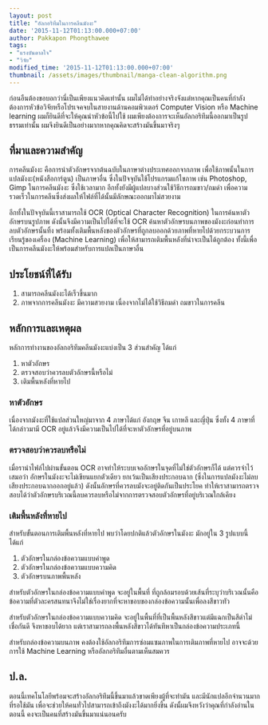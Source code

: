 ```yaml
---
layout: post
title: "อัลกอริทึมในการคลีนมังงะ"
date: '2015-11-12T01:13:00.000+07:00'
author: Pakkapon Phongthawee
tags:
- "แรงบันดาลใจ"
- "วิจัย"
modified_time: '2015-11-12T01:13:00.000+07:00'
thumbnail: /assets/images/thumbnail/manga-clean-algorithm.png
---
```

ก่อนอืนต้องขอบอกว่านี่เป็นเพียงแนวคิดเท่านั้น ผมไม่ได้ทำอย่างจริงจังแต่หากคุณเป็นคนที่กำลังต้องการหัวข้อวิจัยหรือโปรเจคจบในสายงานด้านคอมพิวเตอร์ Computer Vision หรือ Machine learning ผมก็ยินดีที่จะให้คุณนำหัวข้อนี้ไปใช้ ผมเพียงต้องการจะเห็นอัลกอริทึมนี้ออกมาเป็นรูปธรรมเท่านั้น ผมจึงยินดีเป็นอย่างมากหากคุณคิดจะสร้างมันขึ้นมาจริงๆ

## ที่มาและความสำคัญ

การคลีนมังงะ คือการนำตัวอักษรจากต้นฉบับในภาษาต่างประเทศออกจากภาพ เพื่อใช้ภาพนั้นในการแปลมังงะ(หนังสือการ์ตูน) เป็นภาษาอื่น ซึ่งในปัจจุบันใช้โปรแกรมแก้ไขภาพ เช่น Photoshop, Gimp ในการคลีนมังงะ ซึ่งใช้เวลามาก อีกทั้งยังมีผู้แปลบางส่วนใช้วิธีการถมขาว/ถมดำ เพื่อความรวดเร็วในการคลีนซึ่งส่งผลให้ไฟล์ที่ได้นั้นมีลักษณะออกมาไม่สวยงาม

อีกทั้งในปัจจุบันนี้เราสามารถใช้ OCR (Optical Character Recognition) ในการค้นหาตัวอักษรบนรูปภาพ ดังนั้นจึงมีความเป็นไปได้ที่จะใช้ OCR ค้นหาตัวอักษรบนภาพของมังงะก่อนทำการลบตัวอักษรนั้นทิ้ง พร้อมทั้งเติมพื้นหลังของตัวอักษรที่ถูกลบออกด้วยภาพที่หายไปด้วยกระบวนการเรียนรู้ของเครื่อง (Machine Learning) เพื่อให้สามารถเติมพื้นหลังที่น่าจะเป็นได้ถูกต้อง ทั้งนี้เพื่อเป็นการคลีนมังงะให้พร้อมสำหรับการแปลเป็นภาษาอื่น


## ประโยชน์ที่ได้รับ

1. สามารถคลีนมังงะได้เร็วขึ้นมาก
2. ภาพจากการคลีนมังงะ มีความสวยงาม เนื่องจากไม่ได้ใช้วิธีถมดำ ถมขาวในการคลีน

## หลักการและเหตุผล

หลักการทำงานของอัลกอริทึมคลีนมังงะแบ่งเป็น 3 ส่วนสำคัญ ได้แก่

1. หาตัวอักษร
2. ตรวจสอบว่าควรลบตัวอักษรนี้หรือไม่
3. เติมพื้นหลังที่หายไป

### หาตัวอักษร

เนื่องจากมังงะที่ใช้แปลส่วนใหญ่มาจาก 4 ภาษาได้แก่ อังกฤษ จีน เกาหลี และญี่ปุ่น ซึ่งทั้ง 4 ภาษาที่ได้กล่าวมามี OCR อยู่แล้วจึงมีความเป็นไปได้ที่จะหาตัวอักษรที่อยู่บนภาพ

### ตรวจสอบว่าควรลบหรือไม่

เมื่อรานำไฟล์ไปผ่านขั้นตอน OCR อาจทำให้ระบบเจออักษรในจุดที่ไม่ใช่ตัวอักษรก็ได้ แต่ควรจำไว้เสมอว่า อักษรในมังงะจะไม่เขียนแยกตัวเดียว ยกเว้นเป็นเสียงประกอบฉาก (ซึ่งในการแปลมังงะไม่ลบเสียงประกอบฉากออกอยู่แล้ว) ดังนั้นอักษรที่ควรลบมังจะอยู่ติดกันเป็นประโยค ทำให้เราสามารถตรวจสอบได้ว่าตัวอักษรบริเวณนี้ลบควรลบหรือไม่จากการตรวจสอบตัวอักษรที่อยู่บริเวณใกล้เคียง

### เติมพื้นหลังที่หายไป

สำหรับขั้นตอนการเติมพื้นหลังที่หายไป พบว่าโดยปกติแล้วตัวอักษรในมังงะ มักอยู่ใน 3 รูปแบบนี้ได้แก่

1. ตัวอักษรในกล่องข้อความแบบคำพูด
2. ตัวอักษรในกล่องข้อความแบบความคิด
3. ตัวอักษรบนภาพพื้นหลัง

สำหรับตัวอักษรในกล่องข้อความแบบคำพูด จะอยู่ในพื้นที่ ที่ถูกล้อมรอบด้วยเส้นที่ระบุว่าบริเวณนั้นคือข้อความที่ตัวละครสนทนาจึงไม่ใช่เรื่องยากที่จะหาขอบของกล่องข้อความนั้นเพื่อลงสีขาวทัว

สำหรับตัวอักษรในกล่องข้อความแบบความคิด จะอยู่ในพื้นที่ที่เป็นพื้นหลังสีขาวแต่มีแฉกเป็นสีดำไม่เชื่อกันดี จึงหาขอบได้ยาก แต่เราสามารถลงพื้นหลังสีขาวได้ทันทีหาเป็นกล่องข้อความประเภทนี้

สำหรับกล่องข้อความบนภาพ คงต้องใช้อัลกอริทึมการซ่อมแซมภาพในการเติมภาพที่หายไป อาจจะด้วยการใช้ Machine Learning หรืออัลกอริทึมอื่นตามเห็นสมควร

## ป.ล.

ตอนนี้เทคโนโลยีพร้อมจะสร้างอัลกอริทึมนี้ขึ้นมาแล้วขาดเพียงผู้ที่จะทำมัน และมีนักแปลอีกจำนวนมากที่รอใช้มัน เพื่อจะช่วยให้คนทั่วไปสามารถเข้าถึงมังงะได้มากยิ่งขึ้น ดังนั้ผมจึงหวังว่าคุณที่กำลังอ่านในตอนนี้ คงจะเป็นคนที่สร้างมันขึ้นมาแน่นอนครับ
